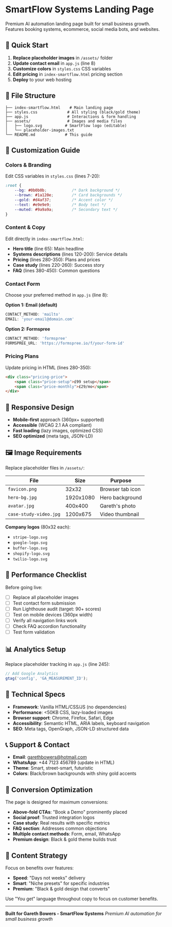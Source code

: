 # SmartFlow Systems Landing Page

Premium AI automation landing page built for small business growth. Features booking systems, ecommerce, social media bots, and websites.

## 🎯 Quick Start

1. **Replace placeholder images** in `/assets/` folder
2. **Update contact email** in `app.js` (line 8)
3. **Customize colors** in `styles.css` CSS variables
4. **Edit pricing** in `index-smartflow.html` pricing section
5. **Deploy** to your web hosting

## 📁 File Structure

```
├── index-smartflow.html    # Main landing page
├── styles.css             # All styling (black/gold theme)
├── app.js                 # Interactions & form handling
├── assets/                # Images and media files
│   ├── logo.svg          # SmartFlow logo (editable)
│   └── placeholder-images.txt
└── README.md             # This guide
```

## 🎨 Customization Guide

### Colors & Branding
Edit CSS variables in `styles.css` (lines 7-20):
```css
:root {
    --bg: #0b0b0b;           /* Dark background */
    --brown: #1a120e;        /* Card backgrounds */
    --gold: #d4af37;         /* Accent color */
    --text: #e9e9e9;         /* Body text */
    --muted: #9a9a9a;        /* Secondary text */
}
```

### Content & Copy
Edit directly in `index-smartflow.html`:
- **Hero title** (line 65): Main headline
- **Systems descriptions** (lines 120-200): Service details
- **Pricing** (lines 280-350): Plans and prices
- **Case study** (lines 220-260): Success story
- **FAQ** (lines 380-450): Common questions

### Contact Form
Choose your preferred method in `app.js` (line 8):

**Option 1: Email (default)**
```javascript
CONTACT_METHOD: 'mailto'
EMAIL: 'your-email@domain.com'
```

**Option 2: Formspree**
```javascript
CONTACT_METHOD: 'formspree'
FORMSPREE_URL: 'https://formspree.io/f/your-form-id'
```

### Pricing Plans
Update pricing in HTML (lines 280-350):
```html
<div class="pricing-price">
    <span class="price-setup">£99 setup</span>
    <span class="price-monthly">£29/mo</span>
</div>
```

## 📱 Responsive Design

- **Mobile-first** approach (360px+ supported)
- **Accessible** (WCAG 2.1 AA compliant)
- **Fast loading** (lazy images, optimized CSS)
- **SEO optimized** (meta tags, JSON-LD)

## 🖼️ Image Requirements

Replace placeholder files in `/assets/`:

| File | Size | Purpose |
|------|------|---------|
| `favicon.png` | 32x32 | Browser tab icon |
| `hero-bg.jpg` | 1920x1080 | Hero background |
| `avatar.jpg` | 400x400 | Gareth's photo |
| `case-study-video.jpg` | 1200x675 | Video thumbnail |

**Company logos** (80x32 each):
- `stripe-logo.svg`
- `google-logo.svg` 
- `buffer-logo.svg`
- `shopify-logo.svg`
- `twilio-logo.svg`

## 🚀 Performance Checklist

Before going live:
- [ ] Replace all placeholder images
- [ ] Test contact form submission
- [ ] Run Lighthouse audit (target: 90+ scores)
- [ ] Test on mobile devices (360px width)
- [ ] Verify all navigation links work
- [ ] Check FAQ accordion functionality
- [ ] Test form validation

## 📊 Analytics Setup

Replace placeholder tracking in `app.js` (line 245):
```javascript
// Add Google Analytics
gtag('config', 'GA_MEASUREMENT_ID');
```

## 🔧 Technical Specs

- **Framework**: Vanilla HTML/CSS/JS (no dependencies)
- **Performance**: <50KB CSS, lazy-loaded images
- **Browser support**: Chrome, Firefox, Safari, Edge
- **Accessibility**: Semantic HTML, ARIA labels, keyboard navigation
- **SEO**: Meta tags, OpenGraph, JSON-LD structured data

## 📞 Support & Contact

- **Email**: garethbowers@hotmail.com
- **WhatsApp**: +44 7123 456789 (update in HTML)
- **Theme**: Smart, street-smart, futuristic
- **Colors**: Black/brown backgrounds with shiny gold accents

## 🎯 Conversion Optimization

The page is designed for maximum conversions:
- **Above-fold CTAs**: "Book a Demo" prominently placed
- **Social proof**: Trusted integration logos
- **Case study**: Real results with specific metrics
- **FAQ section**: Addresses common objections
- **Multiple contact methods**: Form, email, WhatsApp
- **Premium design**: Black & gold theme builds trust

## 📝 Content Strategy

Focus on benefits over features:
- **Speed**: "Days not weeks" delivery
- **Smart**: "Niche presets" for specific industries
- **Premium**: "Black & gold design that converts"

Use "You get" language throughout copy to focus on customer benefits.

---

**Built for Gareth Bowers - SmartFlow Systems**
*Premium AI automation for small business growth*